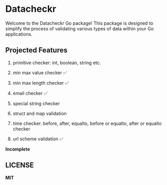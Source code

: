 # Datacheckr

Welcome to the Datacheckr Go package! This package is designed to simplify the process of validating various types of data within your Go applications.

## Projected Features

1. primitive checker: int, boolean, string etc.

1. min max value checker ✅

1. min max length checker ✅

1. email checker ✅

1. special string checker

1. struct and map validation

1. time checker: before, after, equalto, before or equalto, after or equalto checker

1. url scheme validation ✅

**Incomplete**

## LICENSE

**MIT**
